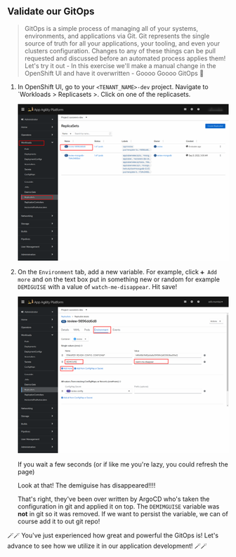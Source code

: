 ## Validate our GitOps
> GitOps is a simple process of managing all of your systems, environments, and applications via Git. Git represents the single source of truth for all your applications, your tooling, and even your clusters configuration. Changes to any of these things can be pull requested and discussed before an automated process applies them! Let's try it out - In this exercise we'll make a manual change in the OpenShift UI and have it overwritten - Goooo Goooo GitOps 💪



1. In OpenShift UI, go to your `<TENANT_NAME>-dev` project. Navigate to `Workloads > Replicasets >. Click on one of the replicasets.

    ![demiguise1](images/demiguise1.png)

2. On the `Environment` tab, add a new variable. For example, click `➕ Add more` and on the text box put in something new or random for example `DEMIGUISE` with a value of `watch-me-disappear`. Hit save!

   ![demiguise1](images/demiguise2.png)

    

    If you wait a few seconds (or if like me you're lazy, you could refresh the page)

    Look at that! The demiguise has disappeared!!!!

    That's right, they've been over written by ArgoCD who's taken the configuration in git and applied it on top. The `DEMIMGUISE` variable was **not** in git so it was removed. If we want to persist the variable, we can of course add it to out git repo!


🪄🪄 You've just experienced how great and powerful the GitOps is! Let's advance to see how we utilize it in our application development! 🪄🪄